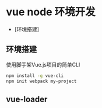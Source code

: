 # vue node 环境开发
- [环境搭建]

## 环境搭建
使用脚手架Vue.js项目的简单CLI
```bash
npm install -g vue-cli
npm init webpack my-project
```

## vue-loader